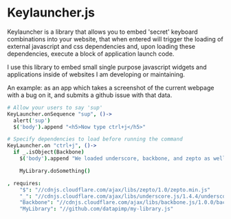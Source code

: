 # Keylauncher.js

Keylauncher is a library that allows you to embed 'secret' keyboard combinations into your website, that when
entered will trigger the loading of external javascript and css dependencies and, upon loading these dependencies,
execute a block of application launch code.

I use this library to embed small single purpose javascript widgets and applications inside of websites I am developing or maintaining.

An example: as an app which takes a screenshot of the current webpage with a bug on it, and submits a github issue with that data.

```coffeescript
# Allow your users to say 'sup'
KeyLauncher.onSequence "sup", ()->
  alert('sup')
  $('body').append "<h5>Now type ctrl+j</h5>"

# Specify dependencies to load before running the command
KeyLauncher.on "ctrl+j", ()->
  if _.isObject(Backbone)
    $('body').append "We loaded underscore, backbone, and zepto as well as my library"

    MyLibrary.doSomething()

, requires:
    "$": "//cdnjs.cloudflare.com/ajax/libs/zepto/1.0/zepto.min.js"
    "_": "//cdnjs.cloudflare.com/ajax/libs/underscore.js/1.4.4/underscore-min.js"
    "Backbone": "//cdnjs.cloudflare.com/ajax/libs/backbone.js/1.0.0/backbone-min.js"
    "MyLibrary": "//github.com/datapimp/my-library.js"

```

